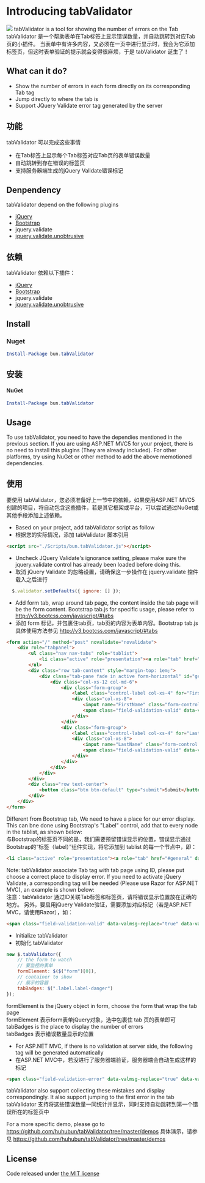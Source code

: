 # Introducing tabValidator
![](https://github.com/huhubun/tabValidator/raw/master/images/sample.png)
tabValidator is a tool for showing the number of errors on the Tab 
tabValidator 是一个帮助表单在Tab标签上显示错误数量，并自动跳转到对应Tab页的小插件。
当表单中有许多内容，又必须在一页中进行显示时，我会为它添加标签页，但这时表单验证的提示就会变得很麻烦，于是 tabValidator 诞生了！

## What can it do?
* Show the number of errors in each form directly on its corresponding Tab tag
* Jump directly to where the tab is
* Support JQuery Validate error tag generated by the server

## 功能
tabValidator 可以完成这些事情
* 在Tab标签上显示每个Tab标签对应Tab页的表单错误数量
* 自动跳转到存在错误的标签页
* 支持服务器端生成的jQuery Validate错误标记

## Denpendency
tabValidator depend on the following plugins
* [jQuery](https://github.com/jquery/jquery)
* [Bootstrap](https://github.com/twbs/bootstrap)
* jquery.validate
* [jquery.validate.unobtrusive](https://github.com/aspnet/jquery-validation-unobtrusive)

## 依赖
tabValidator 依赖以下插件：
* [jQuery](https://github.com/jquery/jquery)
* [Bootstrap](https://github.com/twbs/bootstrap)
* jquery.validate
* [jquery.validate.unobtrusive](https://github.com/aspnet/jquery-validation-unobtrusive)

## Install
### Nuget
```powershell
Install-Package bun.tabValidator
```
## 安装
#### NuGet
```powershell
Install-Package bun.tabValidator
```
## Usage
To use tabValidator, you need to have the dependies mentioned in the previous section.
If you are using ASP.NET MVC5 for your project, there is no need to install this plugins (They are already included).
For other platforms, try using NuGet or other method to add the above memotioned dependencies.


## 使用
要使用 tabValidator，您必须准备好上一节中的依赖，如果使用ASP.NET MVC5创建的项目，将自动包含这些插件，若是其它框架或平台，可以尝试通过NuGet或其他手段添加上述依赖。


* Based on your project, add tabValidator script as follow
* 根据您的实际情况，添加 tabValidator 脚本引用
```html
<script src="./Scripts/bun.tabValidator.js"></script>
```
* Uncheck JQuery Validate's ignorance setting, please make sure the jquery.validate control has
already been loaded before doing this.
* 取消 jQuery Validate 的忽略设置，请确保这一步操作在 jquery.validate 控件载入之后进行
```javascript
  $.validator.setDefaults({ ignore: [] });
```

* Add form tab, wrap around tab page, the content inside the tab page will be the form content. Bootstrap tab.js for specific usage, please refer to http://v3.bootcss.com/javascript/#tabs 
* 添加 form 标记，并包裹住tab页，tab页的内容为表单内容。Bootstrap tab.js 具体使用方法参见 http://v3.bootcss.com/javascript/#tabs
```html
<form action="/" method="post" novalidate="novalidate">
    <div role="tabpanel">
        <ul class="nav nav-tabs" role="tablist">
            <li class="active" role="presentation"><a role="tab" href="#general" data-toggle="tab">General <span class="label label-danger"></span></a></li>
        </ul>
        <div class="row tab-content" style="margin-top: 1em;">
            <div class="tab-pane fade in active form-horizontal" id="general" role="tabpanel">
                <div class="col-xs-12 col-md-6">
                    <div class="form-group">
                        <label class="control-label col-xs-4" for="FirstName">FirstName</label>
                        <div class="col-xs-8">
                            <input name="FirstName" class="form-control input-sm" id="FirstName" type="text" placeholder="Required" value="" data-val-required="FirstName is required" data-val="true">
                            <span class="field-validation-valid" data-valmsg-replace="true" data-valmsg-for="FirstName"></span>
                        </div>
                    </div>
                    <div class="form-group">
                        <label class="control-label col-xs-4" for="LastName">LastName</label>
                        <div class="col-xs-8">
                            <input name="LastName" class="form-control input-sm" id="LastName" type="text" placeholder="Required" value="" data-val-required="LastName is required" data-val="true">
                            <span class="field-validation-valid" data-valmsg-replace="true" data-valmsg-for="LastName"></span>
                        </div>
                    </div>
                </div>
            </div>
        </div>
        <div class="row text-center">
            <button class="btn btn-default" type="submit">Submit</button>
        </div>
    </div>
</form>
```
Different from Bootstrap tab, We need to have a place for our error display. This can bne done using Bootstrap's "Label" control, add that to every node in the tablist, as shown below:  
与Bootstrap的标签页不同的是，我们需要预留错误显示的位置，错误显示通过Bootstrap的“标签（label）”组件实现，将它添加到 tablist 的每一个节点中，即：
```html
<li class="active" role="presentation"><a role="tab" href="#general" data-toggle="tab">General <span class="label label-danger"></span></a></li>
```

Note: tabValidator associate Tab tag with tab page using ID, please put choose a correct place to display error.
If you need to activate jQuery Validate, a corresponding tag will be needed (Please use Razor for ASP.NET MVC), an example is shown below:  
注意：tabValidator 通过ID关联Tab标签和标签页，请将错误显示位置放在正确的地方。
另外，要启用jQuery Validate验证，需要添加对应标记（若是ASP.NET MVC，请使用Razor），如：
```html
<span class="field-validation-valid" data-valmsg-replace="true" data-valmsg-for="LastName"></span>
```
* Initialize tabValidator
* 初始化 tabValidator
```javascript
new $.tabValidator({
    // the form to watch
    // 要监控的表单 
    formElement: $($("form")[0]),
    // container to show 
    // 展示的容器
    tabBadges: $(".label.label-danger")
});
```
formElement is the jQuery object in form, choose the form that wrap the tab page  
formElement 表示form表单jQuery对象，选中包裹住 tab 页的表单即可  
tabBadges is the place to display the number of errors  
tabBadges 表示错误数量显示的位置

* For ASP.NET MVC, if there is no validation at server side, the following tag will be generated automatically
* 在ASP.NET MVC中，若没进行了服务器端验证，服务器端会自动生成这样的标记
```html
<span class="field-validation-error" data-valmsg-replace="true" data-valmsg-for="PostCode">Language is required</span>
```
tabValidator also support collecting these mistakes and display correspondingly. It also support jumping to the first error in the tab  
tabValidator 支持将这些错误数量一同统计并显示，同时支持自动跳转到第一个错误所在的标签页中

For a more specific demo, please go to https://github.com/huhubun/tabValidator/tree/master/demos
具体演示，请参见 https://github.com/huhubun/tabValidator/tree/master/demos

## License
Code released under [the MIT license](https://github.com/huhubun/tabValidator/blob/master/LICENSE)
